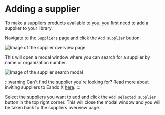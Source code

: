 # Adding a supplier

To make a suppliers products available to you, you first need to add a supplier to your library.

Navigate to the `Suppliers` page and click the `Add supplier` button.

![Image of the supplier overview page](/images/supplier/add-supplier-button.jpg)

This will open a modal window where you can search for a supplier by name or organization number.

![Image of the supplier search modal](/images/supplier/add-supplier-modal.jpg)

:::warning Can't find the supplier you're looking for?
Read more about inviting suppliers to Eando X [here](/documentation/supplier/inviting-a-supplier).
:::

Select the suppliers you want to add and click the `Add selected supplier` button in the top right corner. This will close the modal window and you will be taken back to the suppliers overview page.
